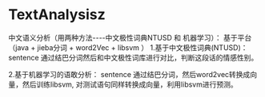 # TextAnalysisz
中文语义分析（用两种方法----中文极性词典NTUSD 和 机器学习）：
基于平台（java + jieba分词 + word2Vec + libsvm ）
1.基于中文极性词典(NTUSD)：
  sentence 通过结巴分词然后和中文极性词库进行对比，判断这段话的情感性别。

2.基于机器学习的语敢分析：
  sentence 通过结巴分词，然后word2vec转换成向量，然后训练libsvm, 对测试语句同样转换成向量，利用libsvm进行预测。

